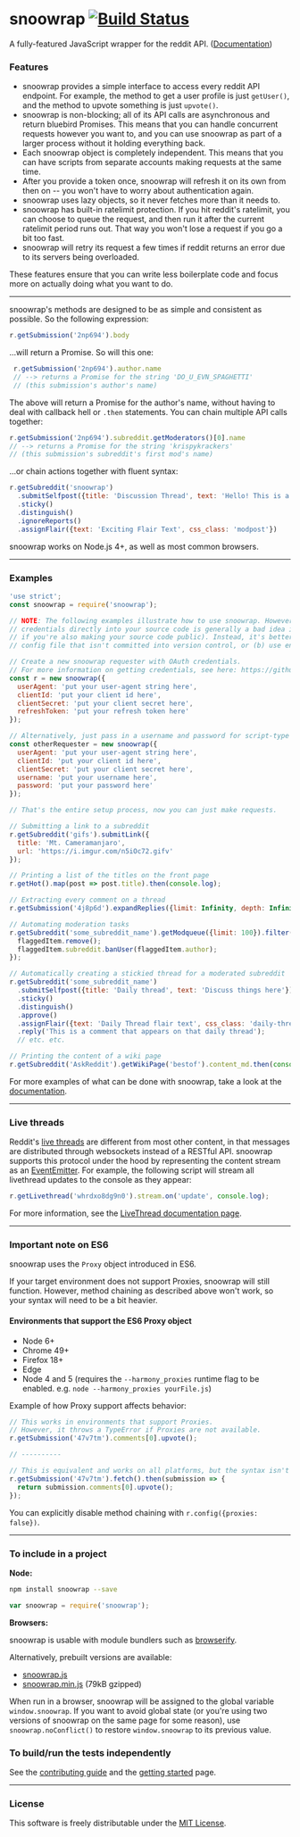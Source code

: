 # snoowrap [![Build Status](https://travis-ci.org/not-an-aardvark/snoowrap.svg?branch=master)](https://travis-ci.org/not-an-aardvark/snoowrap)

A fully-featured JavaScript wrapper for the reddit API. ([Documentation](https://not-an-aardvark.github.io/snoowrap))

### Features

* snoowrap provides a simple interface to access every reddit API endpoint. For example, the method to get a user profile is just `getUser()`, and the method to upvote something is just `upvote()`.
* snoowrap is non-blocking; all of its API calls are asynchronous and return bluebird Promises. This means that you can handle concurrent requests however you want to, and you can use snoowrap as part of a larger process without it holding everything back.
* Each snoowrap object is completely independent. This means that you can have scripts from separate accounts making requests at the same time.
* After you provide a token once, snoowrap will refresh it on its own from then on -- you won't have to worry about authentication again.
* snoowrap uses lazy objects, so it never fetches more than it needs to.
* snoowrap has built-in ratelimit protection. If you hit reddit's ratelimit, you can choose to queue the request, and then run it after the current ratelimit period runs out. That way you won't lose a request if you go a bit too fast.
* snoowrap will retry its request a few times if reddit returns an error due to its servers being overloaded.

These features ensure that you can write less boilerplate code and focus more on actually doing what you want to do.

---

snoowrap's methods are designed to be as simple and consistent as possible. So the following expression:

```js
r.getSubmission('2np694').body
```
...will return a Promise. So will this one:
```js
 r.getSubmission('2np694').author.name
 // --> returns a Promise for the string 'DO_U_EVN_SPAGHETTI'
 // (this submission's author's name)
 ```
The above will return a Promise for the author's name, without having to deal with callback hell or `.then` statements. You can chain multiple API calls together:

```js
r.getSubmission('2np694').subreddit.getModerators()[0].name
// --> returns a Promise for the string 'krispykrackers'
// (this submission's subreddit's first mod's name)
```
...or chain actions together with fluent syntax:

```js
r.getSubreddit('snoowrap')
  .submitSelfpost({title: 'Discussion Thread', text: 'Hello! This is a thread'})
  .sticky()
  .distinguish()
  .ignoreReports()
  .assignFlair({text: 'Exciting Flair Text', css_class: 'modpost'})
```

snoowrap works on Node.js 4+, as well as most common browsers.

---

### Examples

```js
'use strict';
const snoowrap = require('snoowrap');

// NOTE: The following examples illustrate how to use snoowrap. However, hardcoding
// credentials directly into your source code is generally a bad idea in practice (especially
// if you're also making your source code public). Instead, it's better to either (a) use a separate
// config file that isn't committed into version control, or (b) use environment variables.

// Create a new snoowrap requester with OAuth credentials.
// For more information on getting credentials, see here: https://github.com/not-an-aardvark/reddit-oauth-helper
const r = new snoowrap({
  userAgent: 'put your user-agent string here',
  clientId: 'put your client id here',
  clientSecret: 'put your client secret here',
  refreshToken: 'put your refresh token here'
});

// Alternatively, just pass in a username and password for script-type apps.
const otherRequester = new snoowrap({
  userAgent: 'put your user-agent string here',
  clientId: 'put your client id here',
  clientSecret: 'put your client secret here',
  username: 'put your username here',
  password: 'put your password here'
});

// That's the entire setup process, now you can just make requests.

// Submitting a link to a subreddit
r.getSubreddit('gifs').submitLink({
  title: 'Mt. Cameramanjaro',
  url: 'https://i.imgur.com/n5iOc72.gifv'
});

// Printing a list of the titles on the front page
r.getHot().map(post => post.title).then(console.log);

// Extracting every comment on a thread
r.getSubmission('4j8p6d').expandReplies({limit: Infinity, depth: Infinity}).then(console.log)

// Automating moderation tasks
r.getSubreddit('some_subreddit_name').getModqueue({limit: 100}).filter(someRemovalCondition).forEach(flaggedItem => {
  flaggedItem.remove();
  flaggedItem.subreddit.banUser(flaggedItem.author);
});

// Automatically creating a stickied thread for a moderated subreddit
r.getSubreddit('some_subreddit_name')
  .submitSelfpost({title: 'Daily thread', text: 'Discuss things here'})
  .sticky()
  .distinguish()
  .approve()
  .assignFlair({text: 'Daily Thread flair text', css_class: 'daily-thread'})
  .reply('This is a comment that appears on that daily thread');
  // etc. etc.

// Printing the content of a wiki page
r.getSubreddit('AskReddit').getWikiPage('bestof').content_md.then(console.log);

```

For more examples of what can be done with snoowrap, take a look at the [documentation](https://not-an-aardvark.github.io/snoowrap).

---

### Live threads

Reddit's [live threads](https://www.reddit.com/r/live/wiki/index) are different from most other content, in that messages are distributed through websockets instead of a RESTful API. snoowrap supports this protocol under the hood by representing the content stream as an [EventEmitter](https://nodejs.org/api/events.html#events_class_eventemitter). For example, the following script will stream all livethread updates to the console as they appear:

```js
r.getLivethread('whrdxo8dg9n0').stream.on('update', console.log);
```

For more information, see the [LiveThread documentation page](https://not-an-aardvark.github.io/snoowrap/LiveThread.html).

---

### Important note on ES6

snoowrap uses the `Proxy` object introduced in ES6.

If your target environment does not support Proxies, snoowrap will still function. However, method chaining as described above won't work, so your syntax will need to be a bit heavier.

#### Environments that support the ES6 Proxy object

* Node 6+
* Chrome 49+
* Firefox 18+
* Edge
* Node 4 and 5 (requires the `--harmony_proxies` runtime flag to be enabled. e.g. `node --harmony_proxies yourFile.js`)

Example of how Proxy support affects behavior:

```js
// This works in environments that support Proxies.
// However, it throws a TypeError if Proxies are not available.
r.getSubmission('47v7tm').comments[0].upvote();

// ----------

// This is equivalent and works on all platforms, but the syntax isn't as nice.
r.getSubmission('47v7tm').fetch().then(submission => {
  return submission.comments[0].upvote();
});

```

You can explicitly disable method chaining with `r.config({proxies: false})`.

---

### To include in a project

**Node:**

```bash
npm install snoowrap --save
```
```js
var snoowrap = require('snoowrap');
```

**Browsers:**

snoowrap is usable with module bundlers such as [browserify](http://browserify.org/).

Alternatively, prebuilt versions are available:

* [snoowrap.js](https://not-an-aardvark.github.io/snoowrap/snoowrap-v1.js)
* [snoowrap.min.js](https://not-an-aardvark.github.io/snoowrap/snoowrap-v1.min.js) (79kB gzipped)

When run in a browser, snoowrap will be assigned to the global variable `window.snoowrap`. If you want to avoid global state (or you're using two versions of snoowrap on the same page for some reason), use `snoowrap.noConflict()` to restore `window.snoowrap` to its previous value.

### To build/run the tests independently
See the [contributing guide](https://github.com/not-an-aardvark/snoowrap/blob/master/CONTRIBUTING.md) and the [getting started](https://github.com/not-an-aardvark/snoowrap/blob/master/src/README.md) page.

---

### License

This software is freely distributable under the [MIT License](https://github.com/not-an-aardvark/snoowrap/blob/master/LICENSE.md).
